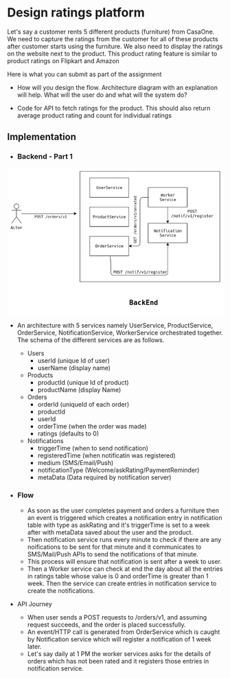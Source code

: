 # Design ratings platform

Let's say a customer rents 5 different products (furniture) from CasaOne. We need to capture the ratings from the customer for all of these products after customer starts using the furniture. We also need to display the ratings on the website next to the product. This product rating feature is similar to product ratings on Flipkart and Amazon



Here is what you can submit as part of the assignment

- How will you design the flow. Architecture diagram with an explanation will help. What will the user do and what will the system do?

- Code for API to fetch ratings for the product. This should also return average product rating and count for individual ratings



## Implementation 

- ### Backend - Part 1
<img src="./images/PS_Casaone.jpg">

  - An architecture with 5 services namely UserService, ProductService, OrderService, NotificationService, WorkerService orchestrated together. The schema of the different services are as follows.
    - Users
      - userId (unique Id of user)
      - userName (display name)
    - Products
      - productId (unique Id of product)
      - productName (display Name)
    - Orders
      - orderId (uniqueId of each order)
      - productId
      - userId
      - orderTime (when the order was made)
      - ratings (defaults to 0)
    - Notifications
      - triggerTime (when to send notification)
      - registeredTime (when notificatin was registered)
      - medium (SMS/Email/Push)
      - notificationType (Welcome/askRating/PaymentReminder)
      - metaData (Data required by notification server)
- ### Flow
  - As soon as the user completes payment and orders a furniture then an event is triggered which creates a notification entry in notification table with type as askRating and it's triggerTime is set to a week after with metaData saved about the user and the product.
  - Then notification service runs every minute to check if there are any noifications to be sent for that minute and it communicates to SMS/Mail/Push APIs to send the notifications of that minute.
  - This process will ensure that notification is sent after a week to user.
  - Then a Worker service can check at end the day about all the entries in ratings table whose value is 0 and orderTime is greater than 1 week. Then the service can create entries in notification service to create the notifications.

- API Journey
  - When user sends a POST requests to /orders/v1, and assuming request succeeds, and the order is placed successfully.
  - An event/HTTP call is generated from OrderService which is caught by Notification service which will register a notification of 1 week later.
  - Let's say daily at 1 PM the worker services asks for the details of orders which has not been rated and it registers those entries in notification service.
